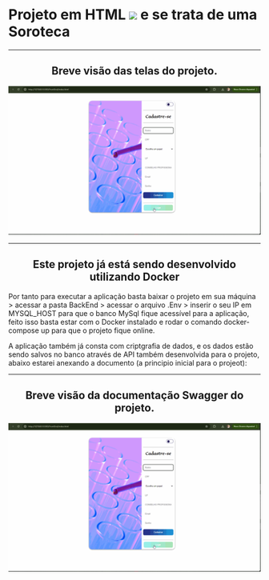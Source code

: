 <div><h1> Projeto em HTML <img "width="40" height="30" src="https://cdn.jsdelivr.net/gh/devicons/devicon@latest/icons/html5/html5-original.svg"> e se trata de uma Soroteca </h1></div>
<div><p></p>

<hr>
<div align="center"><h2>Breve visão das telas do projeto.</h2><img src="https://raw.githubusercontent.com/OVinicius1995/Soroteca/main/FrontEnd/assets/TelasWeb2.gif"></div>


<hr>

<div align="center"><h2>Este projeto já está sendo desenvolvido utilizando Docker</h2></div>
<p>Por tanto para executar a aplicação basta baixar o projeto em sua máquina > acessar a pasta BackEnd > acessar o arquivo .Env > inserir o seu IP em MYSQL_HOST para que o banco MySql fique acessível para a aplicação, feito isso basta estar com o Docker instalado e 
rodar o comando docker-compose up para que o projeto fique online.</p>
<p>A aplicação também já consta com criptgrafia de dados, e os dados estão sendo salvos no banco através de API também desenvolvida para o projeto, abaixo estarei anexando a documento (a principio inicial para o projeot):</p>

<hr>

<div align="center"><h2>Breve visão da documentação Swagger do projeto.</h2><img src="https://raw.githubusercontent.com/OVinicius1995/Soroteca/main/FrontEnd/assets/TelasWeb2.gif"></div>
